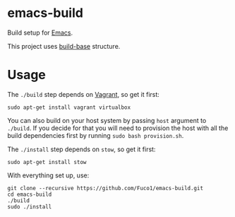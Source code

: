 # emacs-build

Build setup for [Emacs](https://www.gnu.org/software/emacs/).

This project uses [build-base](https://github.com/Fuco1/build-base) structure.

# Usage

The `./build` step depends on [Vagrant](https://www.vagrantup.com/), so get it first:

``` shell
sudo apt-get install vagrant virtualbox
```

You can also build on your host system by passing `host` argument to `./build`.  If you decide for that you will need to provision the host with all the build dependencies first by running `sudo bash provision.sh`.

The `./install` step depends on `stow`, so get it first:

``` shell
sudo apt-get install stow
```

With everything set up, use:

``` shell
git clone --recursive https://github.com/Fuco1/emacs-build.git
cd emacs-build
./build
sudo ./install
```
